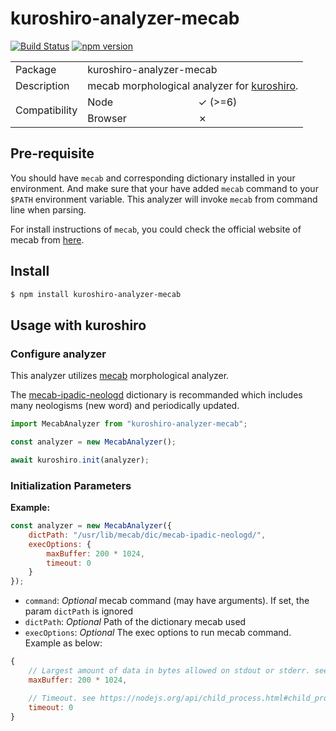 # kuroshiro-analyzer-mecab
 
[![Build Status](https://travis-ci.com/hexenq/kuroshiro-analyzer-mecab.svg?branch=master)](https://travis-ci.org/hexenq/kuroshiro-analyzer-mecab)
[![npm version](https://badge.fury.io/js/kuroshiro-analyzer-mecab.svg)](http://badge.fury.io/js/kuroshiro-analyzer-mecab)

<table>
    <tr>
        <td>Package</td>
        <td colspan=2>kuroshiro-analyzer-mecab</td>
    </tr>
    <tr>
        <td>Description</td>
        <td colspan=2>mecab morphological analyzer for <a href="https://github.com/hexenq/kuroshiro">kuroshiro</a>.</td>
    </tr>
    <tr>
        <td rowspan=2>Compatibility</td>
        <td>Node</td>
        <td>✓ (>=6)</td>
    </tr>
    <tr>
        <td>Browser</td>
        <td>✗</td>
    </tr>
</table>

## Pre-requisite
You should have `mecab` and corresponding dictionary installed in your environment. And make sure that your have added `mecab` command to your `$PATH` environment variable. This analyzer will invoke `mecab` from command line when parsing.

For install instructions of `mecab`, you could check the official website of mecab from [here](http://taku910.github.io/mecab/#install).

## Install
```sh
$ npm install kuroshiro-analyzer-mecab
```

## Usage with kuroshiro
### Configure analyzer
This analyzer utilizes [mecab](http://taku910.github.io/mecab/) morphological analyzer. 

The [mecab-ipadic-neologd](https://github.com/neologd/mecab-ipadic-neologd) dictionary is recommanded which includes many neologisms (new word) and periodically updated.

```js
import MecabAnalyzer from "kuroshiro-analyzer-mecab";

const analyzer = new MecabAnalyzer();

await kuroshiro.init(analyzer);
```

### Initialization Parameters
__Example:__
```js
const analyzer = new MecabAnalyzer({
    dictPath: "/usr/lib/mecab/dic/mecab-ipadic-neologd/",
    execOptions: {
        maxBuffer: 200 * 1024,
        timeout: 0
    }
});
```
- `command`: *Optional* mecab command (may have arguments). If set, the param `dictPath` is ignored
- `dictPath`: *Optional* Path of the dictionary mecab used
- `execOptions`: *Optional* The exec options to run mecab command. Example as below:
```js
{
    // Largest amount of data in bytes allowed on stdout or stderr. see https://nodejs.org/api/child_process.html#child_process_child_process_exec_command_options_callback.
    maxBuffer: 200 * 1024,

    // Timeout. see https://nodejs.org/api/child_process.html#child_process_child_process_exec_command_options_callback.
    timeout: 0
}
``` 
